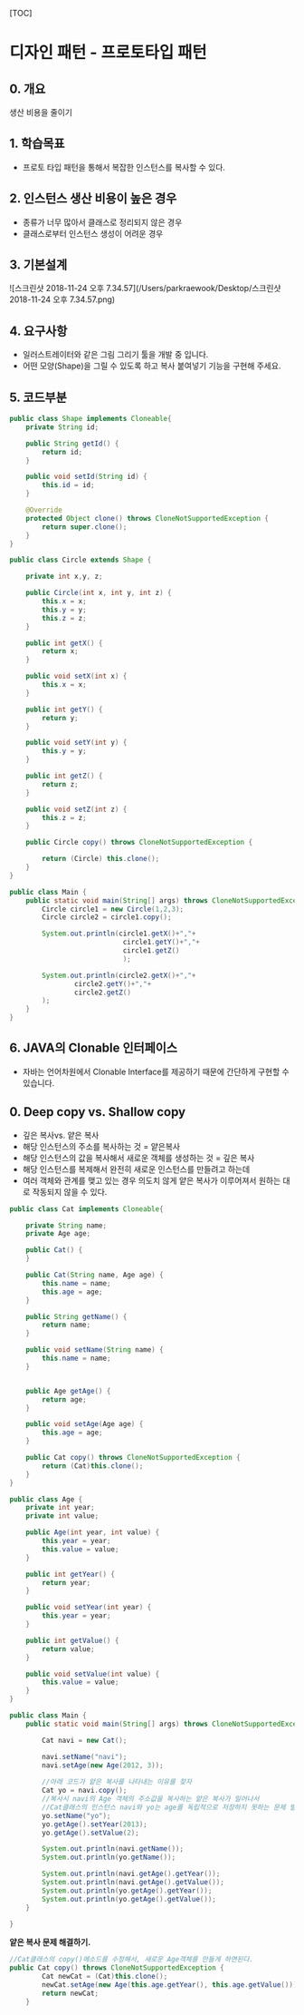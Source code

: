 [TOC]



# 디자인 패턴 - 프로토타입 패턴

## 0. 개요

생산 비용을 줄이기

## 1. 학습목표

* 프로토 타입 패턴을 통해서 복잡한 인스턴스를 복사할 수 있다.



## 2. 인스턴스 생산 비용이 높은 경우

* 종류가 너무 많아서 클래스로 정리되지 않은 경우
* 클래스로부터 인스턴스 생성이 어려운 경우



## 3. 기본설계

![스크린샷 2018-11-24 오후 7.34.57](/Users/parkraewook/Desktop/스크린샷 2018-11-24 오후 7.34.57.png)

## 4. 요구사항

* 일러스트레이터와 같은 그림 그리기 툴을 개발 중 입니다.
* 어떤 모양(Shape)을 그릴 수 있도록 하고 복사 붙여넣기 기능을 구현해 주세요.



## 5. 코드부분

```java
public class Shape implements Cloneable{
    private String id;

    public String getId() {
        return id;
    }

    public void setId(String id) {
        this.id = id;
    }

    @Override
    protected Object clone() throws CloneNotSupportedException {
        return super.clone();
    }
}
```

```java
public class Circle extends Shape {

    private int x,y, z;

    public Circle(int x, int y, int z) {
        this.x = x;
        this.y = y;
        this.z = z;
    }

    public int getX() {
        return x;
    }

    public void setX(int x) {
        this.x = x;
    }

    public int getY() {
        return y;
    }

    public void setY(int y) {
        this.y = y;
    }

    public int getZ() {
        return z;
    }

    public void setZ(int z) {
        this.z = z;
    }

    public Circle copy() throws CloneNotSupportedException {

        return (Circle) this.clone();
    }
}
```

```java
public class Main {
    public static void main(String[] args) throws CloneNotSupportedException {
        Circle circle1 = new Circle(1,2,3);
        Circle circle2 = circle1.copy();

        System.out.println(circle1.getX()+","+
                            circle1.getY()+","+
                            circle1.getZ()
                            );

        System.out.println(circle2.getX()+","+
                circle2.getY()+","+
                circle2.getZ()
        );
    }
}
```



## 6. JAVA의 Clonable 인터페이스

* 자바는 언어차원에서 Clonable Interface를 제공하기 때문에 간단하게 구현할 수 있습니다.



## 0. Deep copy vs. Shallow copy

* 깊은 복사vs. 얕은 복사
* 해당 인스턴스의 주소를 복사하는 것 = 얕은복사
* 해당 인스턴스의 값을 복사해서 새로운 객체를 생성하는 것 = 깊은 복사
* 해당 인스턴스를 복제해서 완전히 새로운 인스턴스를 만들려고 하는데
* 여러 객체와 관계를 맺고 있는 경우 의도치 않게 얕은 복사가 이루어져서 원하는 대로 작동되지 않을 수 있다.

```java
public class Cat implements Cloneable{

    private String name;
    private Age age;

    public Cat() {
    }

    public Cat(String name, Age age) {
        this.name = name;
        this.age = age;
    }

    public String getName() {
        return name;
    }

    public void setName(String name) {
        this.name = name;
    }


    public Age getAge() {
        return age;
    }

    public void setAge(Age age) {
        this.age = age;
    }

    public Cat copy() throws CloneNotSupportedException {
        return (Cat)this.clone();
    }
}
```

```java
public class Age {
    private int year;
    private int value;

    public Age(int year, int value) {
        this.year = year;
        this.value = value;
    }

    public int getYear() {
        return year;
    }

    public void setYear(int year) {
        this.year = year;
    }

    public int getValue() {
        return value;
    }

    public void setValue(int value) {
        this.value = value;
    }
}
```

```java
public class Main {
    public static void main(String[] args) throws CloneNotSupportedException {

        Cat navi = new Cat();

        navi.setName("navi");
        navi.setAge(new Age(2012, 3));
	
        //아래 코드가 얕은 복사를 나타내는 이유를 찾자
        Cat yo = navi.copy(); 
        //복사시 navi의 Age 객체의 주소값을 복사하는 얕은 복사가 일어나서 
        //Cat클래스의 인스턴스 navi와 yo는 age를 독립적으로 저장하지 못하는 문제 발생
        yo.setName("yo");
        yo.getAge().setYear(2013);
        yo.getAge().setValue(2);

        System.out.println(navi.getName());
        System.out.println(yo.getName());

        System.out.println(navi.getAge().getYear());
        System.out.println(navi.getAge().getValue());
        System.out.println(yo.getAge().getYear());
        System.out.println(yo.getAge().getValue());
    }

}

```



**얕은 복사 문제 해결하기.**

```java
//Cat클래스의 copy()메소드를 수정해서, 새로운 Age객체를 만들게 하면된다.
public Cat copy() throws CloneNotSupportedException {
        Cat newCat = (Cat)this.clone();
        newCat.setAge(new Age(this.age.getYear(), this.age.getValue()));
        return newCat;
    }
```

